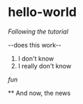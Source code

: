 # hello-world

*Following the tutorial*

--does this work--

1. I don't know
1. I really don't know

*_fun_*

** And now, the news
